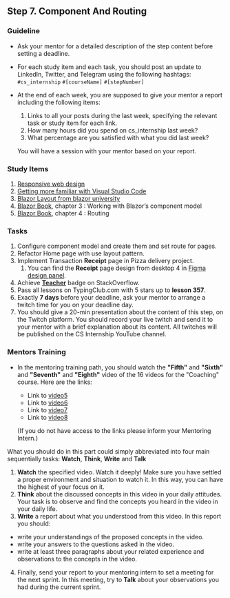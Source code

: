 ## Step 7. Component And Routing 

### Guideline

- Ask your mentor for a detailed description of the step content before setting a deadline.

- For each study item and each task, you should post an update to LinkedIn, Twitter, and Telegram using the following hashtags:
  `#cs_internship`
  `#[courseName]`
  `#[stepNumber]`

- At the end of each week, you are supposed to give your mentor a report including the following items:

  1. Links to all your posts during the last week, specifying the relevant task or study item for each link.
  2. How many hours did you spend on cs_internship last week?
  3. What percentage are you satisfied with what you did last week?

  You will have a session with your mentor based on your report.

### Study Items <!-- omit in toc -->

1. [Responsive web design](https://www.youtube.com/watch?v=zF6VSky4SIc)
2. [Getting more familiar with Visual Studio Code](https://code.visualstudio.com/docs/introvideos/basics)
3. [Blazor Layout from blazor university](https://blazor-university.com/layouts/)
4. [Blazor Book](https://www.amazon.com/Blazor-Action-Chris-Sainty-ebook/dp/B0B2BFYT2C), chapter 3 : Working with Blazor’s component model
5. [Blazor Book](https://www.amazon.com/Blazor-Action-Chris-Sainty-ebook/dp/B0B2BFYT2C), chapter 4 : Routing

### Tasks <!-- omit in toc -->

1. Configure component model and create them and set route for pages.
2. Refactor Home page with use layout pattern.
3. Implement Transaction **Receipt** page in Pizza delivery project.
   1. You can find the **Receipt** page design from desktop 4 in [Figma design panel](https://www.figma.com/file/qOOsgKH45ixM9RFKhKcEXZ/Pizza?node-id=0%3A1&t=kF5UFJvgzQO8JAWA-0).
4. Achieve [**Teacher**](https://stackoverflow.com/help/badges/1/teacher) badge on StackOverflow.
5. Pass all lessons on TypingClub.com with 5 stars up to **lesson 357**.
6. Exactly **7 days** before your deadline, ask your mentor to arrange a twitch time for you on your deadline day.
7. You should give a 20-min presentation about the content of this step, on the Twitch platform. You should record your live twitch and send it to your mentor with a brief explanation about its content. All twitches will be published on the CS Internship YouTube channel.

### Mentors Training

- In the mentoring training path, you should watch the **"Fifth"** and **"Sixth"** and **"Seventh"** and **"Eighth"** video of the 16 videos for the "Coaching" course.  Here are the links:

  - Link to [video5]( https://drive.google.com/drive/folders/1MBTCHtzWzmGqQEKe6U86jjzxUxxEtUn4?usp=share_link)
  - Link to [video6]( https://drive.google.com/drive/folders/1EjO3sPNeiq8c0nKGB_oUyelM2jxVZRd1?usp=share_link)
  - Link to [video7]( https://drive.google.com/drive/folders/16fch6aIfZL1laupMDYruy3HjmxV8WA-p?usp=share_link)
  - Link to [video8]( https://drive.google.com/drive/folders/1REyXmFfCWTDpCrsbNoJojHjH9ZQEXzqx?usp=share_link)

  (If you do not have access to the links please inform your Mentoring Intern.)

 What you should do in this part could simply abbreviated into four main sequentially tasks: **Watch**, **Think**, **Write** and **Talk**

  1. **Watch** the specified video. Watch it deeply! Make sure you have settled a proper environment and situation to watch it. In this way, you can have the highest of your focus on it.
  2. **Think** about the discussed concepts in this video in your daily attitudes. Your task is to observe and find the concepts you heard in the video in your daily life.
  3. **Write** a report about what you understood from this video. In this report you should:

- write your understandings of the proposed concepts in the video.
- write your answers to the questions asked in the video.
- write at least three paragraphs about your related experience and observations to the concepts in the video.

4. Finally, send your report to your mentoring intern to set a meeting for the next sprint. In this meeting, try to **Talk** about your observations you had during the current sprint.
